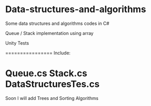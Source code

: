 # Data-structures-and-algorithms

Some data structures and algorithms codes in C#

Queue / Stack implementation using array

Unity Tests

================
Include:

Queue.cs
Stack.cs
DataStructuresTes.cs
================

Soon I will add Trees and Sorting Algorithms


